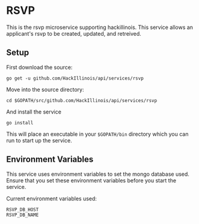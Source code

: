 RSVP
====

This is the rsvp microservice supporting hackillinois. This service allows an applicant's rsvp to be created, updated, and retreived.

Setup
-----

First download the source:
```
go get -u github.com/HackIllinois/api/services/rsvp
```

Move into the source directory:
```
cd $GOPATH/src/github.com/HackIllinois/api/services/rsvp
```

And install the service
```
go install
```

This will place an executable in your `$GOPATH/bin` directory which you can run to start up the service.

Environment Variables
---------------------

This service uses environment variables to set the mongo database used. Ensure that you set these environment variables before you start the service.

Current environment variables used:
```
RSVP_DB_HOST
RSVP_DB_NAME
```
